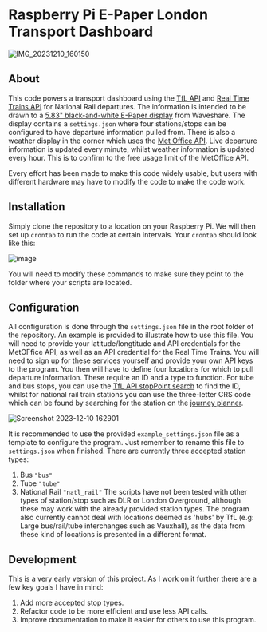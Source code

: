 # Raspberry Pi E-Paper London Transport Dashboard
![IMG_20231210_160150](https://github.com/r-jeffery-wall/e_paper_transport_dashboard/assets/84279240/4dfcd5f4-9a73-4ad0-b769-39139d198ecc)
## About
This code powers a transport dashboard using the [TfL API](https://api.tfl.gov.uk) and [Real Time Trains API](https://www.realtimetrains.co.uk/about/developer/) for National Rail departures. The information is intended to be drawn to a [5.83" black-and-white E-Paper display](https://www.waveshare.com/product/raspberry-pi/displays/e-paper/5.83inch-e-paper-hat.htm) from Waveshare. The display contains a `settings.json` where four stations/stops can be configured to have departure information pulled from.
There is also a weather display in the corner which uses the [Met Office API](https://www.metoffice.gov.uk/services/data/datapointhttps://www.metoffice.gov.uk/services/data/datapoint). Live departure information is updated every minute, whilst weather information is updated every hour. This is to confirm to the free usage limit of the MetOffice API.

Every effort has been made to make this code widely usable, but users with different hardware may have to modify the code to make the code work.
## Installation
Simply clone the repository to a location on your Raspberry Pi. We will then set up `crontab` to run the code at certain intervals. Your `crontab` should look like this:

![image](https://github.com/r-jeffery-wall/e_paper_transport_dashboard/assets/84279240/bda50a6d-d929-4638-a7ae-816867df121f)

You will need to modify these commands to make sure they point to the folder where your scripts are located.
## Configuration
All configuration is done through the `settings.json` file in the root folder of the repository. An example is provided to illustrate how to use this file. You will need to provide your latitude/longtitude and API credentials for the MetOFfice API, as well as an API credential for the Real Time Trains. You will need to sign up for these services yourself and provide your own API keys to the program. You then will have to define four locations for which to pull departure information.
These require an ID and a type to function. For tube and bus stops, you can use the [TfL API stopPoint search](https://api-portal.tfl.gov.uk/api-details#api=StopPoint&operation=StopPoint_SearchByQueryQueryQueryModesQueryFaresOnlyQueryMaxResultsQueryLine) to find the ID, whilst for national rail train stations you can use the three-letter CRS code which can be found by searching for the station on the [journey planner](https://www.nationalrail.co.uk).

![Screenshot 2023-12-10 162901](https://github.com/r-jeffery-wall/e_paper_transport_dashboard/assets/84279240/cf98dbfd-e930-4010-95a0-26f880c2ee53)

It is recommended to use the provided `example_settings.json` file as a template to configure the program. Just remember to rename this file to `settings.json` when finished.
There are currently three accepted station types:
1. Bus `"bus"`
2. Tube `"tube"`
3. National Rail `"natl_rail"`
The scripts have not been tested with other types of station/stop such as DLR or London Overground, although these may work with the already provided station types. The program also currently cannot deal with locations deemed as 'hubs' by TfL (e.g: Large bus/rail/tube interchanges such as Vauxhall), as the data from these kind of locations is presented in a different format.
## Development
This is a very early version of this project. As I work on it further there are a few key goals I have in mind:
1. Add more accepted stop types.
2. Refactor code to be more efficient and use less API calls.
3. Improve documentation to make it easier for others to use this program.
